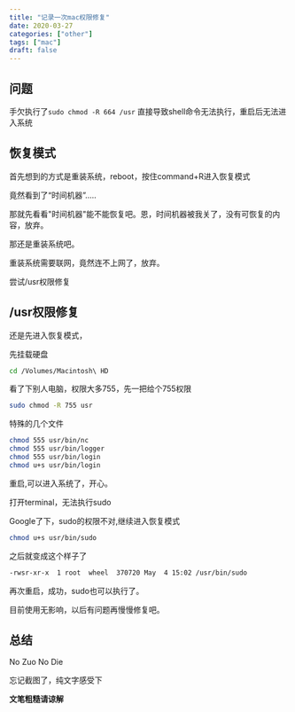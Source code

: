 ```yaml
---
title: "记录一次mac权限修复"
date: 2020-03-27
categories: ["other"]
tags: ["mac"]
draft: false 
---
```

## 问题
手欠执行了`sudo chmod -R 664 /usr`
直接导致shell命令无法执行，重启后无法进入系统

## 恢复模式
首先想到的方式是重装系统，reboot，按住command+R进入恢复模式

竟然看到了“时间机器”.....

那就先看看"时间机器"能不能恢复吧。恩，时间机器被我关了，没有可恢复的内容，放弃。

那还是重装系统吧。

重装系统需要联网，竟然连不上网了，放弃。

尝试/usr权限修复

## /usr权限修复
还是先进入恢复模式，

先挂载硬盘

```bash
cd /Volumes/Macintosh\ HD
```

看了下别人电脑，权限大多755，先一把给个755权限

```bash
sudo chmod -R 755 usr
```

特殊的几个文件
```bash
chmod 555 usr/bin/nc
chmod 555 usr/bin/logger
chmod 555 usr/bin/login
chmod u+s usr/bin/login
```

重启,可以进入系统了，开心。

打开terminal，无法执行sudo

Google了下，sudo的权限不对,继续进入恢复模式
```bash
chmod u+s usr/bin/sudo
```

之后就变成这个样子了

```bash
-rwsr-xr-x  1 root  wheel  370720 May  4 15:02 /usr/bin/sudo
```

再次重启，成功，sudo也可以执行了。

目前使用无影响，以后有问题再慢慢修复吧。

## 总结
No Zuo No Die

忘记截图了，纯文字感受下

**文笔粗糙请谅解**